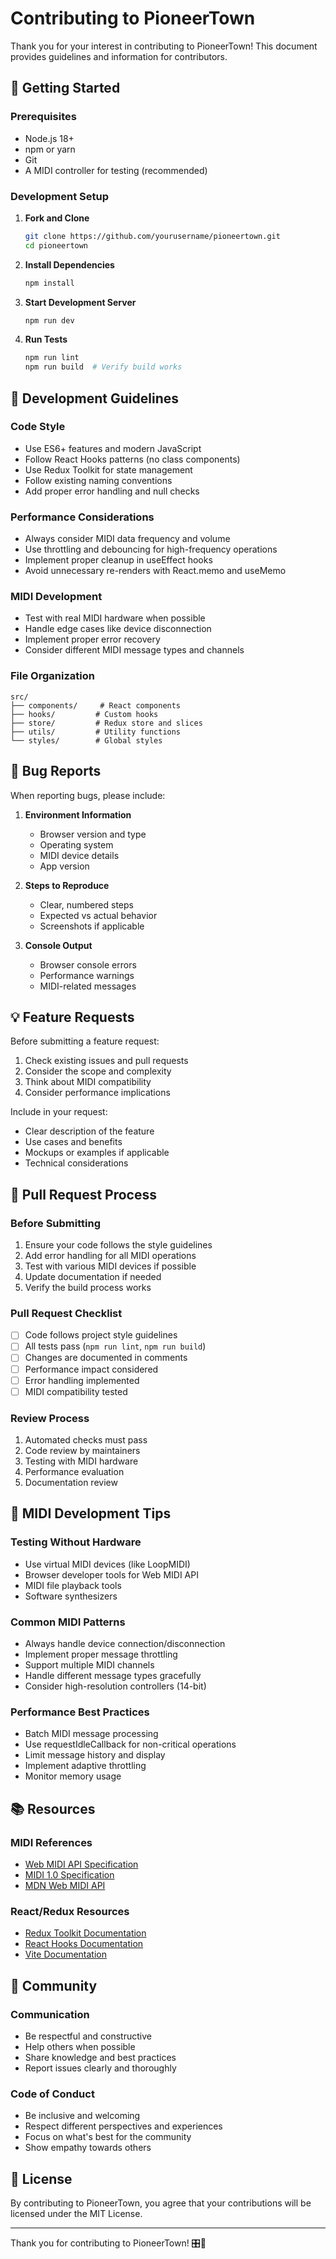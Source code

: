 # Contributing to PioneerTown

Thank you for your interest in contributing to PioneerTown! This document provides guidelines and information for contributors.

## 🚀 Getting Started

### Prerequisites
- Node.js 18+ 
- npm or yarn
- Git
- A MIDI controller for testing (recommended)

### Development Setup

1. **Fork and Clone**
   ```bash
   git clone https://github.com/yourusername/pioneertown.git
   cd pioneertown
   ```

2. **Install Dependencies**
   ```bash
   npm install
   ```

3. **Start Development Server**
   ```bash
   npm run dev
   ```

4. **Run Tests**
   ```bash
   npm run lint
   npm run build  # Verify build works
   ```

## 🎯 Development Guidelines

### **Code Style**
- Use ES6+ features and modern JavaScript
- Follow React Hooks patterns (no class components)
- Use Redux Toolkit for state management
- Follow existing naming conventions
- Add proper error handling and null checks

### **Performance Considerations**
- Always consider MIDI data frequency and volume
- Use throttling and debouncing for high-frequency operations
- Implement proper cleanup in useEffect hooks
- Avoid unnecessary re-renders with React.memo and useMemo

### **MIDI Development**
- Test with real MIDI hardware when possible
- Handle edge cases like device disconnection
- Implement proper error recovery
- Consider different MIDI message types and channels

### **File Organization**
```
src/
├── components/     # React components
├── hooks/         # Custom hooks
├── store/         # Redux store and slices
├── utils/         # Utility functions
└── styles/        # Global styles
```

## 🐛 Bug Reports

When reporting bugs, please include:

1. **Environment Information**
   - Browser version and type
   - Operating system
   - MIDI device details
   - App version

2. **Steps to Reproduce**
   - Clear, numbered steps
   - Expected vs actual behavior
   - Screenshots if applicable

3. **Console Output**
   - Browser console errors
   - Performance warnings
   - MIDI-related messages

## 💡 Feature Requests

Before submitting a feature request:

1. Check existing issues and pull requests
2. Consider the scope and complexity
3. Think about MIDI compatibility
4. Consider performance implications

Include in your request:
- Clear description of the feature
- Use cases and benefits
- Mockups or examples if applicable
- Technical considerations

## 🔧 Pull Request Process

### **Before Submitting**
1. Ensure your code follows the style guidelines
2. Add error handling for all MIDI operations
3. Test with various MIDI devices if possible
4. Update documentation if needed
5. Verify the build process works

### **Pull Request Checklist**
- [ ] Code follows project style guidelines
- [ ] All tests pass (`npm run lint`, `npm run build`)
- [ ] Changes are documented in comments
- [ ] Performance impact considered
- [ ] Error handling implemented
- [ ] MIDI compatibility tested

### **Review Process**
1. Automated checks must pass
2. Code review by maintainers
3. Testing with MIDI hardware
4. Performance evaluation
5. Documentation review

## 🎵 MIDI Development Tips

### **Testing Without Hardware**
- Use virtual MIDI devices (like LoopMIDI)
- Browser developer tools for Web MIDI API
- MIDI file playback tools
- Software synthesizers

### **Common MIDI Patterns**
- Always handle device connection/disconnection
- Implement proper message throttling
- Support multiple MIDI channels
- Handle different message types gracefully
- Consider high-resolution controllers (14-bit)

### **Performance Best Practices**
- Batch MIDI message processing
- Use requestIdleCallback for non-critical operations
- Limit message history and display
- Implement adaptive throttling
- Monitor memory usage

## 📚 Resources

### **MIDI References**
- [Web MIDI API Specification](https://www.w3.org/TR/webmidi/)
- [MIDI 1.0 Specification](https://www.midi.org/specifications-old/item/table-1-summary-of-midi-message)
- [MDN Web MIDI API](https://developer.mozilla.org/en-US/docs/Web/API/Web_MIDI_API)

### **React/Redux Resources**
- [Redux Toolkit Documentation](https://redux-toolkit.js.org/)
- [React Hooks Documentation](https://reactjs.org/docs/hooks-intro.html)
- [Vite Documentation](https://vitejs.dev/)

## 🤝 Community

### **Communication**
- Be respectful and constructive
- Help others when possible
- Share knowledge and best practices
- Report issues clearly and thoroughly

### **Code of Conduct**
- Be inclusive and welcoming
- Respect different perspectives and experiences
- Focus on what's best for the community
- Show empathy towards others

## 📝 License

By contributing to PioneerTown, you agree that your contributions will be licensed under the MIT License.

---

Thank you for contributing to PioneerTown! 🎛️🎵
